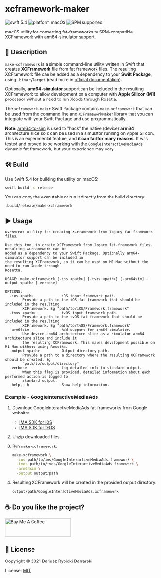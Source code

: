 # xcframework-maker

![swift 5.4](https://img.shields.io/badge/swift-5.4-orange.svg)
![platform macOS](https://img.shields.io/badge/platform-macOS-blue)
![SPM supported](https://img.shields.io/badge/SPM-supported-green)

macOS utility for converting fat-frameworks to SPM-compatible XCFramework with arm64-simulator support.

## 📝 Description

`make-xcframework` is a simple command-line utility written in Swift that creates **XCFramework** file from fat framework files. The resulting XCFramework file can be added as a dependency to your **Swift Package**, using `.binaryTarget` (read more in [official documentation](https://docs.swift.org/package-manager/PackageDescription/PackageDescription.html)).

Optionally, **arm64-simulator** support can be included in the resulting XCFramework to allow development on a computer with **Apple Silicon (M1)** processor without a need to run Xcode through Rosetta.

The `xcframework-maker` Swift Package contains `make-xcframework` that can be used from the command line and `XCFrameworkMaker` library that you can integrate with your Swift Package and use programmatically.

**Note:** [arm64-to-sim](http://github.com/darrarski/arm64-to-sim) is used to "hack" the native (device) **arm64** architecture slice so it can be used in a simulator running on Apple Silicon. This is an experimental feature, and **it can fail for many reasons**. It was tested and proved to be working with the `GoogleInteractiveMediaAds` dynamic fat framework, but your experience may vary.

## 🛠 Build

Use Swift 5.4 for building the utility on macOS:

```sh
swift build -c release
```

You can copy the executable or run it directly from the build directory:

```sh
.build/release/make-xcframework
```

## ▶️ Usage

```
OVERVIEW: Utility for creating XCFramework from legacy fat-framework files.

Use this tool to create XCFramework from legacy fat-framework files. Resulting XCFramework can be
added as a dependency to your Swift Package. Optionally arm64-simulator support can be included in
the resulting XCFramework, so it can be used on M1 Mac without the need to run Xcode through
Rosetta.

USAGE: make-xcframework [-ios <path>] [-tvos <path>] [-arm64sim] -output <path> [-verbose]

OPTIONS:
  -ios <path>             iOS input framework path.
        Provide a path to the iOS fat framework that should be included in the resulting
        XCFramework. Eg "path/to/iOS/Framework.framework"
  -tvos <path>            tvOS input framework path.
        Provide a path to the tvOS fat framework that should be included in the resulting
        XCFramework. Eg "path/to/tvOS/Framework.framework"
  -arm64sim               Add support for arm64 simulator.
        Use device-arm64 architecture slice as a simulator-arm64 architecture slice and include it
        the resulting XCFramework. This makes development possible on M1 Mac without using Rosetta.
  -output <path>          Output directory path.
        Provide a path to a directory where the resulting XCFramework should be created. Eg
        "path/to/output/directory"
  -verbose                Log detailed info to standard output.
        When this flag is provided, detailed information about each performed action is logged to
        standard output.
  -help, -h               Show help information.
```

### Example - GoogleInteractiveMediaAds

1. Download GoogleInteractiveMediaAds fat-frameworks from Google website:
    - [IMA SDK for iOS](https://developers.google.com/interactive-media-ads/docs/sdks/ios/dai/download)
    - [IMA SDK for tvOS](https://developers.google.com/interactive-media-ads/docs/sdks/tvos/dai/download)
2. Unzip downloaded files.
3. Run `make-xcframework`:

    ```sh
    make-xcframework \
      -ios path/to/ios/GoogleInteractiveMediaAds.framework \
      -tvos path/to/tvos/GoogleInteractiveMediaAds.framework \
      -arm64sim \
      -output output/path
    ```

4. Resulting XCFramework will be created in the provided output directory:

    ```sh
    output/path/GoogleInteractiveMediaAds.xcframework
    ```

## ☕️ Do you like the project?

<a href="https://www.buymeacoffee.com/darrarski" target="_blank"><img src="https://cdn.buymeacoffee.com/buttons/v2/default-yellow.png" alt="Buy Me A Coffee" height="60" width="217" style="height: 60px !important;width: 217px !important;" ></a>

## 📄 License

Copyright © 2021 Dariusz Rybicki Darrarski

License: [MIT](LICENSE)
